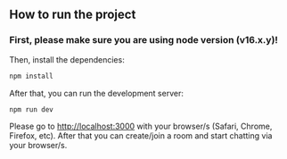 ## How to run the project

### First, please make sure you are using node version (v16.x.y)!

Then, install the dependencies:
```bash
npm install
```

After that, you can run the development server:
```bash
npm run dev
```

Please go to [http://localhost:3000](http://localhost:3000) with your browser/s (Safari, Chrome, Firefox, etc).
After that you can create/join a room and start chatting via your browser/s.
